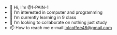 - 👋 Hi, I’m @1-PAIN-1
- 👀 I’m interested in computer and programming
- 🌱 I’m currently learning in 9 class
- 💞️ I’m looking to collaborate on nothing just study
- 📫 How to reach me e-mail lolcoffee48@gmail.com 

<!---
1-PAIN-1/1-PAIN-1 is a ✨ special ✨ repository because its `README.md` (this file) appears on your GitHub profile.
You can click the Preview link to take a look at your changes.
--->
